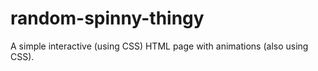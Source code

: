 # random-spinny-thingy
A simple interactive (using CSS) HTML page with animations (also using CSS).

